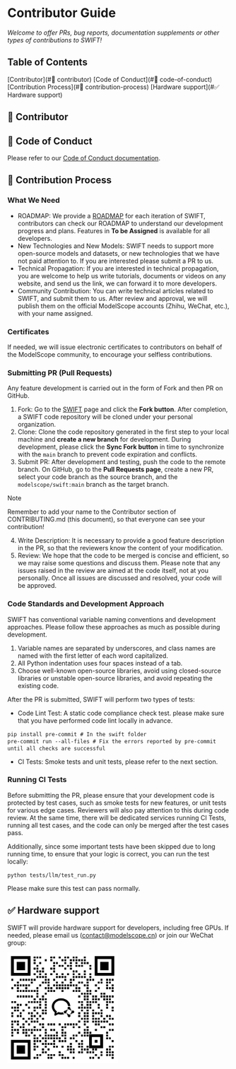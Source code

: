 # Contributor Guide

_Welcome to offer PRs, bug reports, documentation supplements or other types of contributions to SWIFT!_

## Table of Contents
[Contributor](#🏅 contributor)
[Code of Conduct](#📖 code-of-conduct)
[Contribution Process](#🔁 contribution-process)
[Hardware support](#✅ Hardware support)

## 🏅 Contributor

## 📖 Code of Conduct
Please refer to our [Code of Conduct documentation](https://github.com/modelscope/swift/blob/main/CODE_OF_CONDUCT.md).

## 🔁 Contribution Process
### What We Need
- ROADMAP: We provide a [ROADMAP](https://github.com/modelscope/swift/blob/main/ROADMAP.md) for each iteration of SWIFT, contributors can check our ROADMAP to understand our development progress and plans. Features in **To be Assigned** is available for all developers.
- New Technologies and New Models: SWIFT needs to support more open-source models and datasets, or new technologies that we have not paid attention to. If you are interested please submit a PR to us.
- Technical Propagation: If you are interested in technical propagation, you are welcome to help us write tutorials, documents or videos on any website, and send us the link, we can forward it to more developers.
- Community Contribution: You can write technical articles related to SWIFT, and submit them to us. After review and approval, we will publish them on the official ModelScope accounts (Zhihu, WeChat, etc.), with your name assigned.

### **Certificates**

If needed, we will issue electronic certificates to contributors on behalf of the ModelScope community, to encourage your selfless contributions.

### Submitting PR (Pull Requests)

Any feature development is carried out in the form of Fork and then PR on GitHub.
1. Fork: Go to the [SWIFT](https://github.com/modelscope/swift) page and click the **Fork button**. After completion, a SWIFT code repository will be cloned under your personal organization.
2. Clone: Clone the code repository generated in the first step to your local machine and **create a new branch** for development. During development, please click the **Sync Fork button** in time to synchronize with the `main` branch to prevent code expiration and conflicts.
3. Submit PR: After development and testing, push the code to the remote branch. On GitHub, go to the **Pull Requests page**, create a new PR, select your code branch as the source branch, and the `modelscope/swift:main` branch as the target branch.
> [!NOTE]
>
> Remember to add your name to the Contributor section of CONTRIBUTING.md (this document), so that everyone can see your contribution!
4. Write Description: It is necessary to provide a good feature description in the PR, so that the reviewers know the content of your modification.
5. Review: We hope that the code to be merged is concise and efficient, so we may raise some questions and discuss them. Please note that any issues raised in the review are aimed at the code itself, not at you personally. Once all issues are discussed and resolved, your code will be approved.

### Code Standards and Development Approach
SWIFT has conventional variable naming conventions and development approaches. Please follow these approaches as much as possible during development.
1. Variable names are separated by underscores, and class names are named with the first letter of each word capitalized.
2. All Python indentation uses four spaces instead of a tab.
3. Choose well-known open-source libraries, avoid using closed-source libraries or unstable open-source libraries, and avoid repeating the existing code.

After the PR is submitted, SWIFT will perform two types of tests:
- Code Lint Test: A static code compliance check test. please make sure that you have performed code lint locally in advance.
```shell
pip install pre-commit # In the swift folder
pre-commit run --all-files # Fix the errors reported by pre-commit until all checks are successful
```
- CI Tests: Smoke tests and unit tests, please refer to the next section.

### Running CI Tests
Before submitting the PR, please ensure that your development code is protected by test cases, such as smoke tests for new features, or unit tests for various edge cases. Reviewers will also pay attention to this during code review. At the same time, there will be dedicated services running CI Tests, running all test cases, and the code can only be merged after the test cases pass.

Additionally, since some important tests have been skipped due to long running time, to ensure that your logic is correct, you can run the test locally:
```shell
python tests/llm/test_run.py
```
Please make sure this test can pass normally.

## ✅ Hardware support

SWIFT will provide hardware support for developers, including free GPUs. If needed, please email us ([contact@modelscope.cn](mailto:contact@modelscope.cn)) or join our WeChat group:

<p align="left">
<img src="asset/wechat.png" width="250" style="display: inline-block;">
</p>
